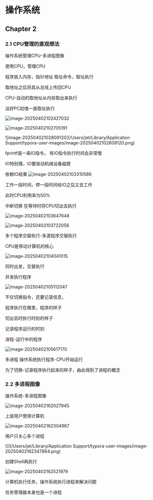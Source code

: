 # 操作系统

## Chapter 2

### 2.1 CPU管理的直观想法

操作系统管理CPU-多进程图像

使用CPU，管理CPU

程序放入内存，指针地址  取址命令，取址执行

取地址之后将其从总线上传回CPU

CPU-自动的取地址从内存取出来执行

设好PC初值一直取址执行

![image-20250402102427032](https://raw.githubusercontent.com/tprokin11/typora-image/main/image20250409171229732.png)

![image-20250402102705191](https://raw.githubusercontent.com/tprokin11/typora-image/main/image20250409171253137.png)

![image-20250402102809120](/Users/jet/Library/Application Support/typora-user-images/image-20250402102809120.png)

fprintf是一条IO指令， 有IO指令执行时间会非常慢

IO特别慢，IO要驱动机械设备磁壁

依赖IO结果 ![image-20250402103310586](https://raw.githubusercontent.com/tprokin11/typora-image/main/image20250409171325959.png)

工作一段时间，停一段时间给IO之后又去工作

此时CPU利用率为50%

中断切换  在等待时将CPU切出去执行

![image-20250402103647648](https://raw.githubusercontent.com/tprokin11/typora-image/main/image20250409171337756.png)

![image-20250402103722056](https://raw.githubusercontent.com/tprokin11/typora-image/main/image20250409171343816.png)

多个程序交替执行-多道程序交替执行

CPU是带动计算机的核心

![image-20250402104041015](https://raw.githubusercontent.com/tprokin11/typora-image/main/image20250409171350376.png)

同时出发，交替执行

并发执行程序  

![image-20250402105112047](https://raw.githubusercontent.com/tprokin11/typora-image/main/image20250409171359494.png)

不仅切换指令，还要记录信息，

程序执行在哪里，程序的样子 

切出去时执行时刻的样子 

记录程序运行的时刻 

 进程-运行中的程序 

![image-20250402105617170](https://raw.githubusercontent.com/tprokin11/typora-image/main/image20250409171406643.png)

多进程  操作系统执行程序-CPU开始运行

为了切换-记录程序执行起来的样子，由此得到了进程的概念 



### 2.2 多进程图像 

操作系统-多进程图像 

![image-20250402162027945](https://raw.githubusercontent.com/tprokin11/typora-image/main/image20250409171417823.png)

 上层用户使用计算机  

![image-20250402162304967](https://raw.githubusercontent.com/tprokin11/typora-image/main/image20250409171427653.png)

用户只关心多个进程  

![](/Users/jet/Library/Application Support/typora-user-images/image-20250402162347864.png)

创建Shell再执行 

![image-20250402162521979](https://raw.githubusercontent.com/tprokin11/typora-image/main/image20250409171437978.png)

计算机执行任务，操作系统执行进程来解决问题

任务管理器本身也是一个进程



